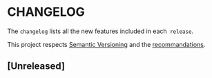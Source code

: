 # CHANGELOG

The `changelog` lists all the new features included in each` release`.

This project respects [Semantic Versioning](https://semver.org/) and the [recommandations](https://keepachangelog.com/en/1.0.0/).

## [Unreleased]